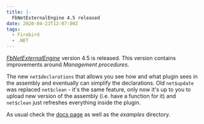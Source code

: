 ```yaml
---
title: |-
  FbNetExternalEngine 4.5 released
date: 2020-04-23T12:07:00Z
tags:
  - Firebird
  - .NET
---
```

[_FbNetExternalEngine_][1] version 4.5 is released. This version contains improvements around _Management procedures_.

<!-- excerpt -->

The new `net$declarations` that allows you see how and what plugin sees in the assembly and eventually can simplify the declarations. Old `net$update` was replaced `net$clean` - it's the same feature, only now it's up to you to upload new version of the assembly (i.e. have a function for it) and `net$clean` just refreshes everything inside the plugin.

As usual check the [docs page][1] as well as the _examples_ directory.

[1]: /tools/fb-net-external-engine